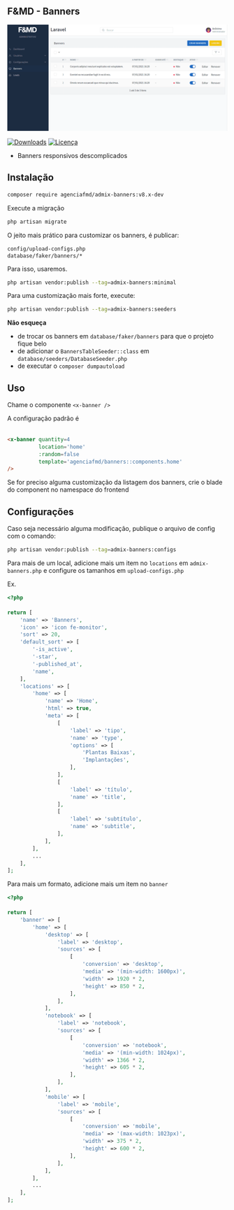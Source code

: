## F&MD - Banners

![Área Administrativa](https://github.com/agenciafmd/admix-banners/raw/master/docs/screenshot.png "Área Administrativa")

[![Downloads](https://img.shields.io/packagist/dt/agenciafmd/admix-banners.svg?style=flat-square)](https://packagist.org/packages/agenciafmd/admix-banners)
[![Licença](https://img.shields.io/badge/license-MIT-brightgreen.svg?style=flat-square)](LICENSE.md)

- Banners responsivos descomplicados

## Instalação

```bash
composer require agenciafmd/admix-banners:v8.x-dev
```

Execute a migração

```bash
php artisan migrate
```

O jeito mais prático para customizar os banners, é publicar: 

```
config/upload-configs.php
database/faker/banners/*
```

Para isso, usaremos.

```bash
php artisan vendor:publish --tag=admix-banners:minimal
```

Para uma customização mais forte, execute:

```bash
php artisan vendor:publish --tag=admix-banners:seeders
```

**Não esqueça**

- de trocar os banners em `database/faker/banners` para que o projeto fique belo
- de adicionar o `BannersTableSeeder::class` em `database/seeders/DatabaseSeeder.php`
- de executar o `composer dumpautoload`

## Uso

Chame o componente `<x-banner />`

A configuração padrão é

```html

<x-banner quantity=4
          location='home'
          :random=false
          template='agenciafmd/banners::components.home'
/>
```

Se for preciso alguma customização da listagem dos banners, crie o blade do component no namespace do frontend

## Configurações

Caso seja necessário alguma modificação, publique o arquivo de config com o comando:

```bash
php artisan vendor:publish --tag=admix-banners:configs
```

Para mais de um local, adicione mais um item no `locations` em `admix-banners.php` e configure os tamanhos
em `upload-configs.php`

Ex.

```php
<?php

return [
    'name' => 'Banners',
    'icon' => 'icon fe-monitor',
    'sort' => 20,
    'default_sort' => [
        '-is_active',
        '-star',
        '-published_at',
        'name',
    ],
    'locations' => [
        'home' => [
            'name' => 'Home',
            'html' => true,
            'meta' => [
                [
                    'label' => 'tipo',
                    'name' => 'type',
                    'options' => [
                        'Plantas Baixas',
                        'Implantações',
                    ],
                ],
                [
                    'label' => 'título',
                    'name' => 'title',
                ],
                [
                    'label' => 'subtítulo',
                    'name' => 'subtitle',
                ],
            ],
        ],
        ...
    ],
];
```

Para mais um formato, adicione mais um item no `banner`

```php
<?php

return [
    'banner' => [
        'home' => [
            'desktop' => [
                'label' => 'desktop',
                'sources' => [
                    [
                        'conversion' => 'desktop',
                        'media' => '(min-width: 1600px)',
                        'width' => 1920 * 2,
                        'height' => 850 * 2,
                    ],
                ],
            ],
            'notebook' => [
                'label' => 'notebook',
                'sources' => [
                    [
                        'conversion' => 'notebook',
                        'media' => '(min-width: 1024px)',
                        'width' => 1366 * 2,
                        'height' => 605 * 2,
                    ],
                ],
            ],
            'mobile' => [
                'label' => 'mobile',
                'sources' => [
                    [
                        'conversion' => 'mobile',
                        'media' => '(max-width: 1023px)',
                        'width' => 375 * 2,
                        'height' => 600 * 2,
                    ],
                ],
            ],
        ],
        ...
    ],
];
```
